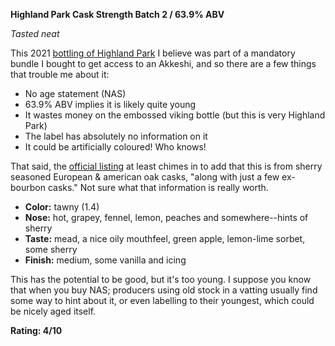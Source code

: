 **Highland Park Cask Strength Batch 2 / 63.9% ABV**

*Tasted neat*

This 2021 [bottling of Highland Park](https://www.whiskybase.com/whiskies/whisky/190042/highland-park-cask-strength) I believe was part of a mandatory bundle I bought to get access to an Akkeshi, and so there are a few things that trouble me about it:

* No age statement (NAS)
* 63.9% ABV implies it is likely quite young
* It wastes money on the embossed viking bottle (but this is very Highland Park)
* The label has absolutely no information on it
* It could be artificially coloured!  Who knows!

That said, the [official listing](https://www.highlandparkwhisky.com/en/cask-strength-release-no2) at least chimes in to add that this is from sherry seasoned European & american oak casks, "along with just a few ex-bourbon casks."  Not sure what that information is really worth.

* **Color:** tawny (1.4)
* **Nose:** hot, grapey, fennel, lemon, peaches and somewhere--hints of sherry
* **Taste:** mead, a nice oily mouthfeel, green apple, lemon-lime sorbet, some sherry
* **Finish:** medium, some vanilla and icing

This has the potential to be good, but it's too young.  I suppose you know that when you buy NAS; producers using old stock in a vatting usually find some way to hint about it, or even labelling to their youngest, which could be nicely aged itself.

**Rating: 4/10**
